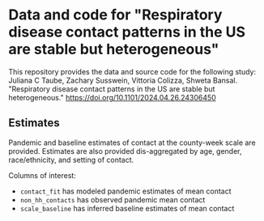 # Data and code for "Respiratory disease contact patterns in the US are stable but heterogeneous"

This repository provides the data and source code for the following study: Juliana C Taube, Zachary Susswein, Vittoria Colizza, Shweta Bansal. "Respiratory disease contact patterns in the US are stable but heterogeneous." https://doi.org/10.1101/2024.04.26.24306450

## Estimates
Pandemic and baseline estimates of contact at the county-week scale are provided. Estimates are also provided dis-aggregated by age, gender, race/ethnicity, and setting of contact.

Columns of interest:
- `contact_fit` has modeled pandemic estimates of mean contact
- `non_hh_contacts` has observed pandemic mean contact
- `scale_baseline` has inferred baseline estimates of mean contact 
